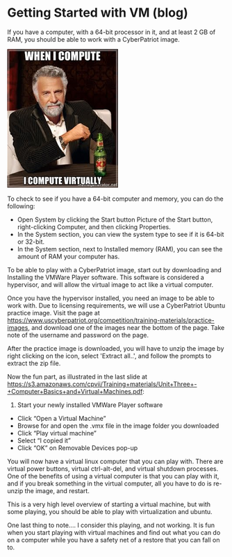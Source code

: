 # Getting Started with VM (blog)

If you have a computer, with a 64-bit processor in it, and at least 2 GB of RAM, you should be able to work with a CyberPatriot image.

![I compute virtually!](./img/compute_virtually.jpg)

To check to see if you have a 64-bit computer and memory, you can do the following:

* Open System by clicking the Start button Picture of the Start button, right-clicking Computer, and then clicking Properties.
* In the System section, you can view the system type to see if it is 64-bit or 32-bit.
* In the System section, next to Installed memory (RAM), you can see the amount of RAM your computer has.

To be able to play with a CyberPatriot image, start out by downloading and Installing the VMWare Player software.  This software is considered a hypervisor, and will allow the virtual image to act like a virtual computer.

Once you have the hypervisor installed, you need an image to be able to work with.  Due to licensing requirements, we will use a CyberPatriot Ubuntu practice image.  Visit the page at https://www.uscyberpatriot.org/competition/training-materials/practice-images, and download one of the images near the bottom of the page.  Take note of the username and password on the page.

After the practice image is downloaded, you will have to unzip the image by right clicking on the icon, select 'Extract all..', and follow the prompts to extract the zip file.

Now the fun part, as illustrated in the last slide at https://s3.amazonaws.com/cpvii/Training+materials/Unit+Three+-+Computer+Basics+and+Virtual+Machines.pdf:

1. Start your newly installed VMWare Player software
- Click “Open a Virtual Machine”
- Browse for and open the .vmx file in the image folder you downloaded
- Click “Play virtual machine”
- Select “I copied it”
- Click “OK” on Removable Devices pop-up

You will now have a virtual linux computer that you can play with.  There are virtual power buttons, virtual ctrl-alt-del, and virtual shutdown processes.  One of the benefits of using a virtual computer is that you can play with it, and if you break something in the virtual computer, all you have to do is re-unzip the image, and restart.

This is a very high level overview of starting a virtual machine, but with some playing, you should be able to play with virtualization and ubuntu.

One last thing to note.... I consider this playing, and not working.  It is fun when you start playing with virtual machines and find out what you can do on a computer while you have a safety net of a restore that you can fall on to.

